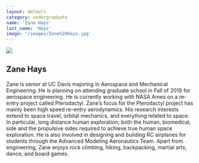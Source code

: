```yaml
---
layout: default
category: undergraduate
name: 'Zane Hays'
last_name: 'Hays'
image: '/images/Zane%20Hays.jpg'
---
```


<img src="{{ page.image }}">

<h2 class="team-title">Zane Hays</h2>
<h4 class="team-position"></h4>
<p>Zane is senior at UC Davis majoring in Aerospace and Mechanical Engineering. He is planning on attending graduate school in Fall of 2019 for aerospace engineering. He is currently working with NASA Ames on a re-entry project called Pterodactyl. Zane’s focus for the Pterodactyl project has mainly been high speed re-entry aerodynamics. His research interests extend to space travel, orbital mechanics, and everything related to space. In particular, long distance human exploration; both the human, biomedical, side and the propulsive sides required to achieve true human space exploration. He is also involved in designing and building RC airplanes for students through the Advanced Modeling Aeronautics Team. Apart from engineering, Zane enjoys rock climbing, hiking, backpacking, martial arts, dance, and board games.</p>
<ul class="team-member-other-info"></ul>
